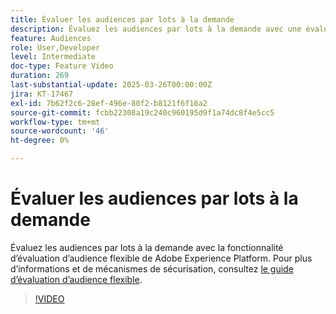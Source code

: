 ```yaml
---
title: Évaluer les audiences par lots à la demande
description: Évaluez les audiences par lots à la demande avec une évaluation d’audience flexible.
feature: Audiences
role: User,Developer
level: Intermediate
doc-type: Feature Video
duration: 269
last-substantial-update: 2025-03-26T00:00:00Z
jira: KT-17467
exl-id: 7b62f2c6-28ef-496e-80f2-b8121f6f16a2
source-git-commit: fcbb22308a19c240c960195d9f1a74dc8f4e5cc5
workflow-type: tm+mt
source-wordcount: '46'
ht-degree: 0%

---
```


# Évaluer les audiences par lots à la demande

Évaluez les audiences par lots à la demande avec la fonctionnalité d’évaluation d’audience flexible de Adobe Experience Platform. Pour plus d’informations et de mécanismes de sécurisation, consultez [le guide d’évaluation d’audience flexible](https://experienceleague.adobe.com/en/docs/experience-platform/segmentation/methods/flexible-audience-evaluation).

>[!VIDEO](https://video.tv.adobe.com/v/3453640/?learn=on&enablevpops)
